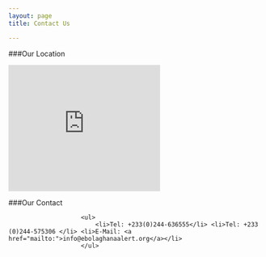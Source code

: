 ```yaml
---
layout: page
title: Contact Us

---
```


###Our Location
<iframe src="https://www.google.com/maps/embed?pb=!1m14!1m8!1m3!1d3971.077636054488!2d-0.17650700000000002!3d5.55551!3m2!1i1024!2i768!4f13.1!3m3!1m2!1s0xfdf9070c76bdc17%3A0xba4b69124ba20d65!2siSpace+Foundation!5e0!3m2!1sen!2sgh!4v1409576417870" width="300" height="250" frameborder="0" style="border:0"></iframe>

 ###Our Contact

        
                        <ul>
                            <li>Tel: +233(0)244-636555</li> <li>Tel: +233 (0)244-575306 </li> <li>E-Mail: <a href="mailto:">info@ebolaghanaalert.org</a></li>
                        </ul>


